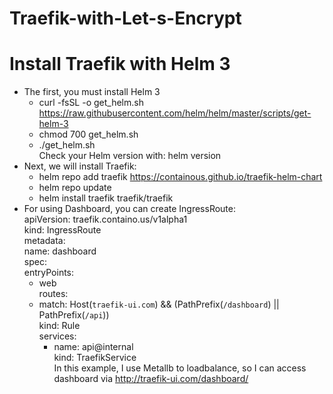 # Traefik-with-Let-s-Encrypt
# Install Traefik with Helm 3  
- The first, you must install Helm 3  
   - curl -fsSL -o get_helm.sh https://raw.githubusercontent.com/helm/helm/master/scripts/get-helm-3  
   - chmod 700 get_helm.sh  
   - ./get_helm.sh  
   Check your Helm version with: helm version  
 - Next, we will install Traefik:  
   - helm repo add traefik https://containous.github.io/traefik-helm-chart  
   - helm repo update  
   - helm install traefik traefik/traefik      
- For using Dashboard, you can create IngressRoute:  
apiVersion: traefik.containo.us/v1alpha1  
kind: IngressRoute  
metadata:  
  name: dashboard  
spec:  
  entryPoints:  
    - web  
  routes:  
    - match: Host(`traefik-ui.com`) && (PathPrefix(`/dashboard`) || PathPrefix(`/api`))  
      kind: Rule  
      services:  
        - name: api@internal  
          kind: TraefikService  
In this example, I use Metallb to loadbalance, so I can access dashboard via http://traefik-ui.com/dashboard/
 
